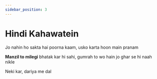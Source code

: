 ```yaml
---
sidebar_position: 3
---
```


# Hindi Kahawatein

Jo nahin ho sakta hai poorna kaam, usko karta hoon main pranam

**Manzil to milegi** bhatak kar hi sahi, gumrah to wo hain jo ghar se hi naah nikle

Neki kar, dariya me dal